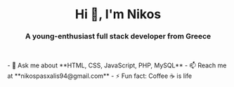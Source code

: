 <h1 align="center">Hi 👋, I'm Nikos</h1>
<h3 align="center">A young-enthusiast full stack developer from Greece</h3>
<br />
<p align="left>
- Bs in Computer Science 🎓
- Photography Enthusiast 📸
</p>
<br />
- 🌱 I’m currently learning React <img  alt="React" width="22px" src="https://cdn.jsdelivr.net/npm/simple-icons@v3/icons/react.svg" /> 
- 💬 Ask me about **HTML, CSS, JavaScript, PHP, MySQL**
- 📫 Reach me at **nikospasxalis94@gmail.com**
- ⚡ Fun fact: Coffee ☕ is life   
<!-- I'm currently learning React <img  alt="React" width="22px" src="https://cdn.jsdelivr.net/npm/simple-icons@v3/icons/react.svg" /> -->
